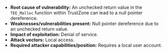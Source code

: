 - **Root cause of vulnerability:** An unchecked return value in the `TEE_Malloc` function within TrustZone can lead to a null pointer dereference.
- **Weaknesses/vulnerabilities present:** Null pointer dereference due to an unchecked return value.
- **Impact of exploitation:** Denial of service.
- **Attack vectors:** Local access.
- **Required attacker capabilities/position:** Requires a local user account.